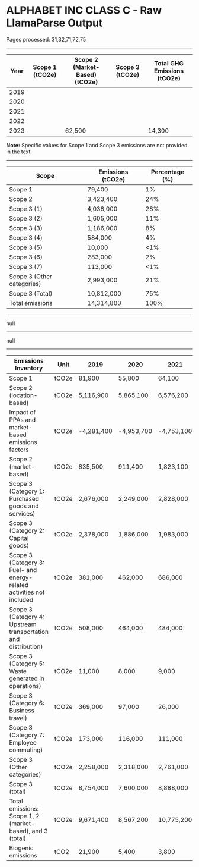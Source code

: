 # ALPHABET INC CLASS C - Raw LlamaParse Output

Pages processed: 31,32,71,72,75

---

| Year | Scope 1 (tCO2e) | Scope 2 (Market-Based) (tCO2e) | Scope 3 (tCO2e) | Total GHG Emissions (tCO2e) |
|------|----------------|----------------------------------|------------------|------------------------------|
| 2019 |                |                                  |                  |                              |
| 2020 |                |                                  |                  |                              |
| 2021 |                |                                  |                  |                              |
| 2022 |                |                                  |                  |                              |
| 2023 |                | 62,500                           |                  | 14,300                       |

**Note:** Specific values for Scope 1 and Scope 3 emissions are not provided in the text.

---

| Scope          | Emissions (tCO2e) | Percentage (%) |
|----------------|-------------------|----------------|
| Scope 1        | 79,400            | 1%             |
| Scope 2        | 3,423,400         | 24%            |
| Scope 3 (1)    | 4,038,000         | 28%            |
| Scope 3 (2)    | 1,605,000         | 11%            |
| Scope 3 (3)    | 1,186,000         | 8%             |
| Scope 3 (4)    | 584,000           | 4%             |
| Scope 3 (5)    | 10,000            | <1%            |
| Scope 3 (6)    | 283,000           | 2%             |
| Scope 3 (7)    | 113,000           | <1%            |
| Scope 3 (Other categories) | 2,993,000 | 21%            |
| Scope 3 (Total)| 10,812,000        | 75%            |
| Total emissions | 14,314,800       | 100%           |

---

null

---

null

---

| Emissions Inventory                                                      | Unit      | 2019      | 2020      | 2021      | 2022      | 2023      |
|-------------------------------------------------------------------------|-----------|-----------|-----------|-----------|-----------|-----------|
| Scope 1                                                                 | tCO2e    | 81,900    | 55,800    | 64,100    | 91,200    | 79,400    |
| Scope 2 (location-based)                                               | tCO2e    | 5,116,900 | 5,865,100 | 6,576,200 | 8,045,400 | 9,252,900 |
| Impact of PPAs and market-based emissions factors                       | tCO2e    | -4,281,400| -4,953,700| -4,753,100| -5,553,200| -5,829,500|
| Scope 2 (market-based)                                                 | tCO2e    | 835,500   | 911,400   | 1,823,100 | 2,492,200 | 3,423,400 |
| Scope 3 (Category 1: Purchased goods and services)                    | tCO2e    | 2,676,000 | 2,249,000 | 2,828,000 | 3,762,000 | 4,038,000 |
| Scope 3 (Category 2: Capital goods)                                    | tCO2e    | 2,378,000 | 1,886,000 | 1,983,000 | 1,645,000 | 1,605,000 |
| Scope 3 (Category 3: Fuel- and energy-related activities not included   | tCO2e    | 381,000   | 462,000   | 686,000   | 916,000   | 1,186,000 |
| Scope 3 (Category 4: Upstream transportation and distribution)         | tCO2e    | 508,000   | 464,000   | 484,000   | 556,000   | 584,000   |
| Scope 3 (Category 5: Waste generated in operations)                    | tCO2e    | 11,000    | 8,000     | 9,000     | 9,000     | 10,000    |
| Scope 3 (Category 6: Business travel)                                  | tCO2e    | 369,000   | 97,000    | 26,000    | 211,000   | 283,000   |
| Scope 3 (Category 7: Employee commuting)                                | tCO2e    | 173,000   | 116,000   | 111,000   | 151,000   | 113,000   |
| Scope 3 (Other categories)                                             | tCO2e    | 2,258,000 | 2,318,000 | 2,761,000 | 2,784,000 | 2,993,000 |
| Scope 3 (total)                                                        | tCO2e    | 8,754,000 | 7,600,000 | 8,888,000 | 10,034,000| 10,812,000|
| Total emissions: Scope 1, 2 (market-based), and 3 (total)              | tCO2e    | 9,671,400 | 8,567,200 | 10,775,200| 12,617,400| 14,314,800|
| Biogenic emissions                                                      | tCO2     | 21,900    | 5,400     | 3,800     | 17,900    | 18,700    |